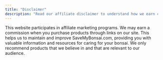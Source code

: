 ```yaml
---
title: "Disclaimer"
description: "Read our affiliate disclaimer to understand how we earn commissions through product recommendations on SaveMyBonsai.com."
---
```


This website participates in affiliate marketing programs. We may earn a commission when you purchase products through links on our site. This helps us to maintain and improve SaveMyBonsai.com, providing you with valuable information and resources for caring for your bonsai. We only recommend products that we believe in and that are relevant to our audience.